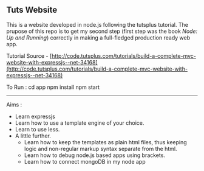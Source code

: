 Tuts Website
---

This is a website developed in node.js following the tutsplus tutorial.
The prupose of this repo is to get my second step (first step was the book *Node: Up and Running*) correctly in making a full-fledged production ready web app.

Tutorial Source - [http://code.tutsplus.com/tutorials/build-a-complete-mvc-website-with-expressjs--net-34168](http://code.tutsplus.com/tutorials/build-a-complete-mvc-website-with-expressjs--net-34168)

To Run :
cd app
npm install
npm start

---
Aims :

* Learn expressjs
* Learn how to use a template engine of your choice.
* Learn to use less.
* A little further.
  * Learn how to keep the templates as plain html files, thus keeping logic and non-regular markup syntax separate from the html.
  * Learn how to debug node.js based apps using brackets.
  * Learn how to connect mongoDB in my node app
